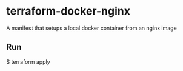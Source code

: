 # terraform-docker-nginx

A manifest that setups a local docker container from an nginx image

## Run
$ terraform apply
